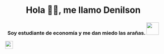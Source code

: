 <h1 align="center">Hola 👋🏽, me llamo Denilson</h1> 
<h3 align="center">Soy estudiante de economía y me dan miedo las arañas. <img src="https://github.githubassets.com/images/mona-whisper.gif" height="40" /></h3>
<a href="https://www.linkedin.com/in/denilsonochoa"><img src="https://img.shields.io/badge/linkedin-%230077B5.svg?&style=for-the-badge&logo=linkedin&logoColor=white" height=25></a>
